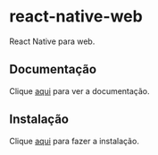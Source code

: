 # react-native-web

React Native para web.

## Documentação

Clique [aqui](https://github.com/necolas/react-native-web) para ver a documentação.

## Instalação

Clique [aqui](https://www.npmjs.com/package/react-native-web) para fazer a instalação.
